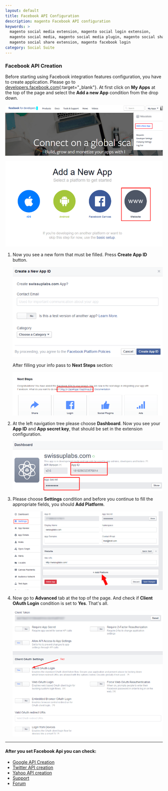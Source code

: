 ```yaml
---
layout: default
title: Facebook API Configuration
description: magento Facebook API configuration
keywords: >
  magento social media extension, magento social login extension,
  magento social media, magento social media plugin, magento social share,
  magento social share extension, magento facebook login
category: Social Suite
---
```


### Facebook API Creation

Before starting using Facebook integration features configuration, you have to
create application. Please go to [developers.facebook.com](https://developers.facebook.com){:target="_blank"}.
At first click on **My Apps** at the top of the page and select the **Add a new App** condition
from the drop down.

![Create API](/images/socialsuite/facebook1.png)

![Choose website](/images/socialsuite/facebook2.png)

1.  Now you see a new form that must be filled. Press **Create App ID** button.

    ![Create App ID](/images/socialsuite/facebook3.png)

    After filling your info pass to **Next Steps** section:

    ![Next steps](/images/socialsuite/facebook4.png)

2.  At the left navigation tree please choose **Dashboard**. Now you see your
    **App ID** and **App secret key**, that should be set in the extension configuration.

    ![Dashboard](/images/socialsuite/facebook5.png)

3.  Please choose **Settings** condition and before you continue to fill the
    appropriate fields, you should **Add Platform**.

    ![Add platform](/images/socialsuite/facebook6.png)

4.  Now go to **Advanced** tab at the top of the page. And check
    if **Client OAuth Login** condition is set to **Yes**. That's all.

    ![Client OAuth Login](/images/socialsuite/facebook7.png)

___

#### After you set Facebook Api you can check:

*   [Google API Creation](../google/)
*   [Twitter API creation](../twitter/)
*   [Yahoo API creation](../yahoo/)
*   [Support](https://swissuplabs.com/contacts/)
*   [Forum](https://swissuplabs.com/magento-forum/)
